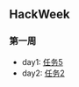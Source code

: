 ## HackWeek

### 第一周
- day1: [任务5](http://hackweek.rainylog.com/01)
- day2: [任务2](http://hackweek.rainylog.com/02)
